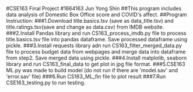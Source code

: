 #CSE163 Final Project 
#1664163 Jun Yong Shin
##This program includes data analysis of Domestic Box Office score and COVID's affect.
##Program Instruction:
###1.Download title.basics.tsv (save as data_title.tsv) and title.ratings.tsv(save and change as data.csv) from IMDB website.
###2.Install Pandas library and run CS163_process_imdb.py file to process title.basics.tsv file into pandas dataframe. Save processed dataframe using pickle.
###3.Install requests library adn run CS163_filter_merged_data.py file to process budget data from webpages and merge data into dataframe from step2. Save merged data using pickle.
###4.Install matplolib, seaborn library and run CS163_final_data to get plot in jpg file format.
###5.CSE163 ML.py was made to build model (do not run if there are 'model.sav' and 'error.sav' file)
###6.Run CS163_ML_fin file to plot result
###7.Run CSE163_testing.py to run testing.
